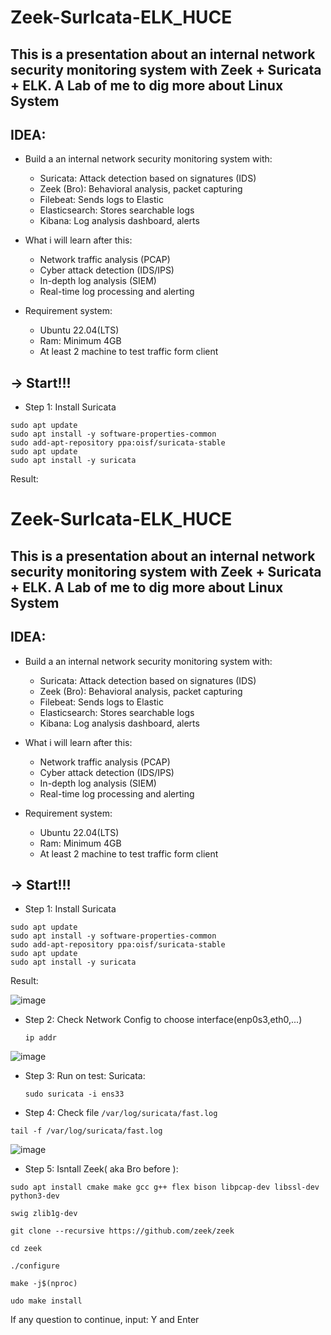 # Zeek-SurIcata-ELK_HUCE

## This is a presentation about an internal network security monitoring system with Zeek + Suricata + ELK. A Lab of me to dig more about Linux System

## IDEA:

- Build a an internal network security monitoring system with: 

    - Suricata: Attack detection based on signatures (IDS)
    - Zeek (Bro): Behavioral analysis, packet capturing
    - Filebeat: Sends logs to Elastic
    - Elasticsearch: Stores searchable logs
    - Kibana: Log analysis dashboard, alerts

- What i will learn after this:
    
    - Network traffic analysis (PCAP)
    - Cyber attack detection (IDS/IPS)
    - In-depth log analysis (SIEM)
    - Real-time log processing and alerting

- Requirement system:
    - Ubuntu 22.04(LTS)
    - Ram: Minimum 4GB
    - At least 2 machine to test traffic form client

## -> Start!!!

- Step 1: Install Suricata

```
sudo apt update
sudo apt install -y software-properties-common
sudo add-apt-repository ppa:oisf/suricata-stable
sudo apt update
sudo apt install -y suricata

```

Result: 

# Zeek-SurIcata-ELK_HUCE

## This is a presentation about an internal network security monitoring system with Zeek + Suricata + ELK. A Lab of me to dig more about Linux System

## IDEA:

- Build a an internal network security monitoring system with: 

    - Suricata: Attack detection based on signatures (IDS)
    - Zeek (Bro): Behavioral analysis, packet capturing
    - Filebeat: Sends logs to Elastic
    - Elasticsearch: Stores searchable logs
    - Kibana: Log analysis dashboard, alerts

- What i will learn after this:
    
    - Network traffic analysis (PCAP)
    - Cyber attack detection (IDS/IPS)
    - In-depth log analysis (SIEM)
    - Real-time log processing and alerting

- Requirement system:
    - Ubuntu 22.04(LTS)
    - Ram: Minimum 4GB
    - At least 2 machine to test traffic form client

## -> Start!!!

- Step 1: Install Suricata

```
sudo apt update
sudo apt install -y software-properties-common
sudo add-apt-repository ppa:oisf/suricata-stable
sudo apt update
sudo apt install -y suricata

```

Result: 

![image](https://github.com/user-attachments/assets/a00bdfea-5b90-4187-b6b6-5bbc92a003ed)

- Step 2: Check Network Config to choose interface(enp0s3,eth0,...)

    `ip addr`

![image](https://github.com/user-attachments/assets/02b4dec7-0fe0-4f0c-92a4-a65e213db240)


- Step 3: Run on test: Suricata:

  `sudo suricata -i ens33`

- Step 4: Check file `/var/log/suricata/fast.log`

`tail -f /var/log/suricata/fast.log`


![image](https://github.com/user-attachments/assets/5af299b3-5949-4241-b2be-6fed5e855aee)


- Step 5: Isntall Zeek( aka Bro before ):
  
```
sudo apt install cmake make gcc g++ flex bison libpcap-dev libssl-dev python3-dev

swig zlib1g-dev

git clone --recursive https://github.com/zeek/zeek

cd zeek

./configure

make -j$(nproc)

udo make install

```

If any question to continue, input: Y and Enter











